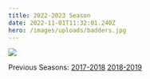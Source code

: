 ```yaml
---
title: 2022-2023 Season
date: 2022-11-01T11:32:01.240Z
hero: /images/uploads/badders.jpg
---
```

![](/images/uploads/tables_230522.jpg)

Previous Seasons: [2017-2018](/tables/season-2017-2018) [2018-2019](/tables/season-2018-2019)